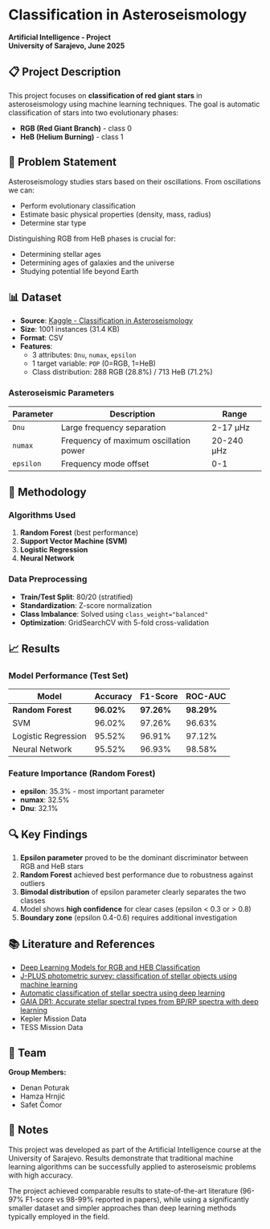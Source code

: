 
# Classification in Asteroseismology

**Artificial Intelligence - Project**  
**University of Sarajevo, June 2025**

## 📋 Project Description

This project focuses on **classification of red giant stars** in asteroseismology using machine learning techniques. The goal is automatic classification of stars into two evolutionary phases:

- **RGB (Red Giant Branch)** - class 0
- **HeB (Helium Burning)** - class 1

## 🎯 Problem Statement

Asteroseismology studies stars based on their oscillations. From oscillations we can:

- Perform evolutionary classification
- Estimate basic physical properties (density, mass, radius)
- Determine star type

Distinguishing RGB from HeB phases is crucial for:

- Determining stellar ages
- Determining ages of galaxies and the universe
- Studying potential life beyond Earth

## 📊 Dataset

- **Source**: [Kaggle - Classification in Asteroseismology](https://www.kaggle.com/datasets/fernandolima23/classification-in-asteroseismology)
- **Size**: 1001 instances (31.4 KB)
- **Format**: CSV
- **Features**:
  - 3 attributes: `Dnu`, `numax`, `epsilon`
  - 1 target variable: `POP` (0=RGB, 1=HeB)
  - Class distribution: 288 RGB (28.8%) / 713 HeB (71.2%)

### Asteroseismic Parameters

| Parameter | Description | Range |
|-----------|-------------|--------|
| `Dnu` | Large frequency separation | 2-17 µHz |
| `numax` | Frequency of maximum oscillation power | 20-240 µHz |
| `epsilon` | Frequency mode offset | 0-1 |

## 🔬 Methodology

### Algorithms Used

1. **Random Forest** (best performance)
2. **Support Vector Machine (SVM)**
3. **Logistic Regression**
4. **Neural Network**

### Data Preprocessing

- **Train/Test Split**: 80/20 (stratified)
- **Standardization**: Z-score normalization
- **Class Imbalance**: Solved using `class_weight="balanced"`
- **Optimization**: GridSearchCV with 5-fold cross-validation

## 📈 Results

### Model Performance (Test Set)

| Model | Accuracy | F1-Score | ROC-AUC |
|-------|----------|----------|---------|
| **Random Forest** | **96.02%** | **97.26%** | **98.29%** |
| SVM | 96.02% | 97.26% | 96.63% |
| Logistic Regression | 95.52% | 96.91% | 97.12% |
| Neural Network | 95.52% | 96.93% | 98.58% |

### Feature Importance (Random Forest)

- **epsilon**: 35.3% - most important parameter
- **numax**: 32.5%
- **Dnu**: 32.1%


## 🔍 Key Findings

1. **Epsilon parameter** proved to be the dominant discriminator between RGB and HeB stars
2. **Random Forest** achieved best performance due to robustness against outliers
3. **Bimodal distribution** of epsilon parameter clearly separates the two classes
4. Model shows **high confidence** for clear cases (epsilon < 0.3 or > 0.8)
5. **Boundary zone** (epsilon 0.4-0.6) requires additional investigation

## 📚 Literature and References

- [Deep Learning Models for RGB and HEB Classification](https://www.techrxiv.org/users/685428/articles/697223-deep-learning-models-for-accurate-classification-of-rgb-and-heb-stars)
- [J-PLUS photometric survey: classification of stellar objects using machine learning](https://academic.oup.com/mnras/article/469/4/4578/3828087)
- [Automatic classification of stellar spectra using deep learning](https://arxiv.org/pdf/1802.07260)
- [GAIA DR1: Accurate stellar spectral types from BP/RP spectra with deep learning](https://arxiv.org/pdf/1705.06405)
- Kepler Mission Data
- TESS Mission Data

## 👥 Team

**Group Members:**
- Denan Poturak
- Hamza Hrnjić
- Safet Čomor

## 📝 Notes

This project was developed as part of the Artificial Intelligence course at the University of Sarajevo. Results demonstrate that traditional machine learning algorithms can be successfully applied to asteroseismic problems with high accuracy.

The project achieved comparable results to state-of-the-art literature (96-97% F1-score vs 98-99% reported in papers), while using a significantly smaller dataset and simpler approaches than deep learning methods typically employed in the field.

